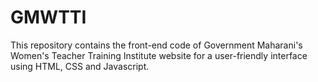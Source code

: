# GMWTTI
 This repository contains the front-end code of Government Maharani's Women's Teacher Training Institute website for a user-friendly interface using HTML, CSS and Javascript.
 
